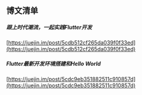 ##  博文清单  


##### 跟上时代潮流，一起实践Flutter开发
[https://juejin.im/post/5cdb512cf265da039f0f33ed](https://juejin.im/post/5cdb512cf265da039f0f33ed)


#####  Flutter最新开发环境搭建和Hello World  
[https://juejin.im/post/5cdc9eb351882511c910857d](https://juejin.im/post/5cdc9eb351882511c910857d)  


